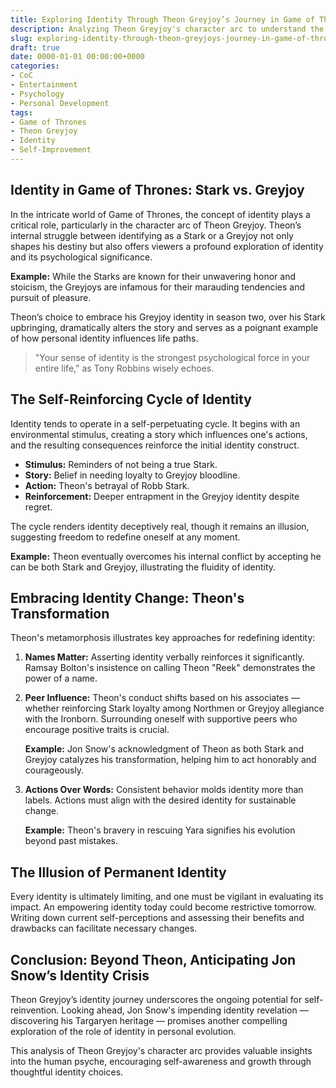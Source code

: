 ```yaml
---
title: Exploring Identity Through Theon Greyjoy’s Journey in Game of Thrones
description: Analyzing Theon Greyjoy's character arc to understand the importance of identity and its impact on personal growth.
slug: exploring-identity-through-theon-greyjoys-journey-in-game-of-thrones
draft: true
date: 0000-01-01 00:00:00+0000
categories:
- CoC
- Entertainment
- Psychology
- Personal Development
tags:
- Game of Thrones
- Theon Greyjoy
- Identity
- Self-Improvement
---
```


## Identity in Game of Thrones: Stark vs. Greyjoy

In the intricate world of Game of Thrones, the concept of identity plays a critical role, particularly in the character arc of Theon Greyjoy. Theon’s internal struggle between identifying as a Stark or a Greyjoy not only shapes his destiny but also offers viewers a profound exploration of identity and its psychological significance.

**Example:** While the Starks are known for their unwavering honor and stoicism, the Greyjoys are infamous for their marauding tendencies and pursuit of pleasure.

Theon’s choice to embrace his Greyjoy identity in season two, over his Stark upbringing, dramatically alters the story and serves as a poignant example of how personal identity influences life paths.

> "Your sense of identity is the strongest psychological force in your entire life," as Tony Robbins wisely echoes.

## The Self-Reinforcing Cycle of Identity

Identity tends to operate in a self-perpetuating cycle. It begins with an environmental stimulus, creating a story which influences one's actions, and the resulting consequences reinforce the initial identity construct.

- **Stimulus:** Reminders of not being a true Stark.
- **Story:** Belief in needing loyalty to Greyjoy bloodline.
- **Action:** Theon's betrayal of Robb Stark.
- **Reinforcement:** Deeper entrapment in the Greyjoy identity despite regret.

The cycle renders identity deceptively real, though it remains an illusion, suggesting freedom to redefine oneself at any moment.

**Example:** Theon eventually overcomes his internal conflict by accepting he can be both Stark and Greyjoy, illustrating the fluidity of identity.

## Embracing Identity Change: Theon's Transformation

Theon's metamorphosis illustrates key approaches for redefining identity:

1. **Names Matter:** Asserting identity verbally reinforces it significantly. Ramsay Bolton's insistence on calling Theon "Reek" demonstrates the power of a name.

2. **Peer Influence:** Theon's conduct shifts based on his associates — whether reinforcing Stark loyalty among Northmen or Greyjoy allegiance with the Ironborn. Surrounding oneself with supportive peers who encourage positive traits is crucial.

    **Example:** Jon Snow's acknowledgment of Theon as both Stark and Greyjoy catalyzes his transformation, helping him to act honorably and courageously.

3. **Actions Over Words:** Consistent behavior molds identity more than labels. Actions must align with the desired identity for sustainable change.

    **Example:** Theon's bravery in rescuing Yara signifies his evolution beyond past mistakes.

## The Illusion of Permanent Identity

Every identity is ultimately limiting, and one must be vigilant in evaluating its impact. An empowering identity today could become restrictive tomorrow. Writing down current self-perceptions and assessing their benefits and drawbacks can facilitate necessary changes.

## Conclusion: Beyond Theon, Anticipating Jon Snow’s Identity Crisis

Theon Greyjoy’s identity journey underscores the ongoing potential for self-reinvention. Looking ahead, Jon Snow's impending identity revelation — discovering his Targaryen heritage — promises another compelling exploration of the role of identity in personal evolution.

This analysis of Theon Greyjoy's character arc provides valuable insights into the human psyche, encouraging self-awareness and growth through thoughtful identity choices.
